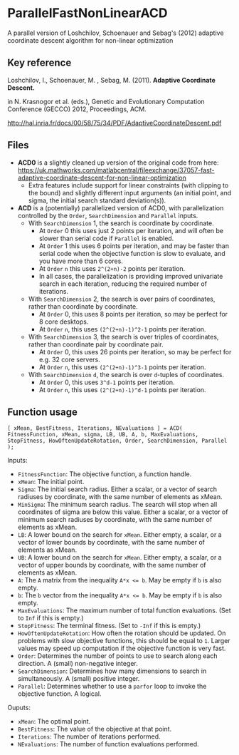 # ParallelFastNonLinearACD
A parallel version of Loshchilov, Schoenauer and Sebag's (2012) adaptive coordinate descent algorithm for non-linear optimization

## Key reference
Loshchilov, I., Schoenauer, M. , Sebag, M. (2011). **Adaptive Coordinate Descent.**

in N. Krasnogor et al. (eds.), Genetic and Evolutionary Computation Conference (GECCO) 2012, Proceedings, ACM.

http://hal.inria.fr/docs/00/58/75/34/PDF/AdaptiveCoordinateDescent.pdf

## Files
 * **ACD0** is a slightly cleaned up version of the original code from here: https://uk.mathworks.com/matlabcentral/fileexchange/37057-fast-adaptive-coordinate-descent-for-non-linear-optimization
   * Extra features include support for linear constraints (with clipping to the bound) and slightly different input arguments (an initial point, and sigma, the initial search standard deviation(s)).
 * **ACD** is a (potentially) parallelized version of ACD0, with parallelization controlled by the `Order`, `SearchDimension` and `Parallel` inputs.
   * With `SearchDimension` 1, the search is coordinate by coordinate.
     * At `Order` 0 this uses just 2 points per iteration, and will often be slower than serial code if `Parallel` is enabled.
     * At `Order` 1 this uses 6 points per iteration, and may be faster than serial code when the objective function is slow to evaluate, and you have more than 6 cores.
     * At `Order` `n` this uses `2^(2+n)-2` points per iteration.
     * In all cases, the parallelization is providing improved univariate search in each iteration, reducing the required number of iterations.
   * With `SearchDimension` 2, the search is over pairs of coordinates, rather than coordinate by coordinate.
     * At `Order` 0, this uses 8 points per iteration, so may be perfect for 8 core desktops.
     * At `Order` `n`, this uses `(2^(2+n)-1)^2-1` points per iteration.
   * With `SearchDimension` 3, the search is over triples of coordinates, rather than coordinate pair by coordinate pair.
     * At `Order` 0, this uses 26 points per iteration, so may be perfect for e.g. 32 core servers.
     * At `Order` `n`, this uses `(2^(2+n)-1)^3-1` points per iteration. 
   * With `SearchDimension` `d`, the search is over `d`-tuples of coordinates.
     * At `Order` 0, this uses `3^d-1` points per iteration.
     * At `Order` `n`, this uses `(2^(2+n)-1)^d-1` points per iteration.

## Function usage
`[ xMean, BestFitness, Iterations, NEvaluations ] = ACD( FitnessFunction, xMean, sigma, LB, UB, A, b, MaxEvaluations, StopFitness, HowOftenUpdateRotation, Order, SearchDimension, Parallel );`

Inputs:
 * `FitnessFunction`: The objective function, a function handle.
 * `xMean`: The initial point.
 * `Sigma`: The initial search radius. Either a scalar, or a vector of search radiuses by coordinate, with the same number of elements as xMean.
 * `MinSigma`: The minimum search radius. The search will stop when all coordinates of sigma are below this value. Either a scalar, or a vector of minimum search radiuses by coordinate, with the same number of elements as xMean.
 * `LB`: A lower bound on the search for `xMean`. Either empty, a scalar, or a vector of lower bounds by coordinate, with the same number of elements as xMean.
 * `UB`: A lower bound on the search for `xMean`. Either empty, a scalar, or a vector of upper bounds by coordinate, with the same number of elements as xMean.
 * `A`: The `A` matrix from the inequality `A*x <= b`. May be empty if `b` is also empty.
 * `b`: The `b` vector from the inequality `A*x <= b`. May be empty if `b` is also empty.
 * `MaxEvaluations`: The maximum number of total function evaluations. (Set to `Inf` if this is empty.)
 * `StopFitness`: The terminal fitness. (Set to `-Inf` if this is empty.)
 * `HowOftenUpdateRotation`: How often the rotation should be updated. On problems with slow objective functions, this should be equal to `1`. Larger values may speed up computation if the objective function is very fast.
 * `Order`: Determines the number of points to use to search along each direction. A (small) non-negative integer.
 * `SearchDimension`: Determines how many dimensions to search in simultaneously. A (small) positive integer.
 * `Parallel`: Determines whether to use a `parfor` loop to invoke the objective function. A logical.
 
 Ouputs:
  * `xMean`: The optimal point.
  * `BestFitness`: The value of the objective at that point.
  * `Iterations`: The number of iterations performed.
  * `NEvaluations`: The number of function evaluations performed. 

